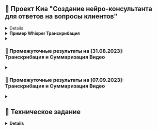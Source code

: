 ## 💠 Проект Киа "Создание нейро-консультанта для ответов на вопросы клиентов"

<details><h2><strong>💾 Ссылки на материалы</h2></summary><p>
<li><strong><a href="https://colab.research.google.com/drive/1E-zR2zCRih5XkmhqL592cmijf1jWv-6S?usp=sharing">Whisper Транскрибация [Google Colab Notebook]</a></strong></li>
<li><strong><a href="https://drive.google.com/file/d/1FIt8qR5-ZGaVwmUwRKSqgbfhz6h-aIDf/view?usp=sharing">🌐Ссылка на архив с обработанными видео-файлами [Google Drive]</a></strong></li>
</p></details>
    
<details><summary>Пример Whisper Транскрибация</summary><p>
<li><strong><a href="https://colab.research.google.com/drive/1E-zR2zCRih5XkmhqL592cmijf1jWv-6S?usp=sharing">Google Colab Notebook</a></strong></li><br>
<img src="https://github.com/terrainternship/KIA-GPT/assets/99917230/b89d1c06-6006-4fc8-a6bf-a51350207f66" alt="image" />
</p></details>


<details><summary><h3>📆 Промежуточные результаты на [31.08.2023]: Транскрибация и Суммаризация Видео</h3></summary><p>
<li>1. Найдено <b>390 видео по Киа</b>, из которых выделялись аудио-дорожки</li>
<li>2. Проведен сравнительный анализ методов транскрибации аудио (преобразование в текстовый формат): <b>Субтитры с Youtube, Тиньков, Whisper (LARGE vs LARGE_v2)</b></li>
<li>3. Выполнена <b>транскрибация</b> для 390 аудио файлов</li>
<li>4. Проведен экспресс-анализ методов суммаризации ("конденсация текста"): <b>chatGPT, Hugging Face Transformers, модели Сбера (ruBERT и online API)</b></li>
<li>5. Выполнена <b>суммаризация всех полученных текстов</b> с представлением нескольких вариантов в формате JSON через <b>online API модель Сбера</b> (с выделением варианта <b>Best</b>)</li><br>
</p></details>


<details><summary><h3>📆 Промежуточные результаты на [07.09.2023]: Транскрибация и Суммаризация Видео</h3></summary><p>
<li>1. Окончательная транскрибация всех найденных видео компании Киа</li>
<li>2. Создание Базы Знаний в виде файла Markdown с добавлением ссылок на изображение и транскрибированного текста (11 видео из заданного списка). Из 86 ссылок в ТЗ запрещены к парсингу 16 ссылок, а 8 - несуществующие!</li>
<li>3. Создание пилотного Телеграм-Бота для обработки pdf-файлов с возможностью суммаризации</li>
</p></details>

<details><summary><h2>🪬 Техническое задание</h2></summary><p>
<h3>🌐 Источники:</h3>
<li><b><a href="https://docs.google.com/spreadsheets/d/1UDwTDX41NHL626aZpLGO4yvYDvX4P_wfL20kv6ekbD8/edit?usp=sharing">Диалоги оператор + клиент</a></b></li>
<li><b><a href="https://docs.google.com/spreadsheets/d/1btiLDeliT87fFw4yI4aFMEthwL0GtUFMKAgGDW6ryOk/edit?usp=sharing">Список страниц</a></b></li>
<h3>💎 Цель проекта:</h3> 
<b>👁‍🗨 Создать нейро-консультанта, отвечающего на вопросы клиентов организации по продуктам и услугам компании.</b>
<h3>🗒 Основные задачи:</h3>
<h4>1. Подготовка базы знаний:</h4>
<li>Сбор базы знаний (на основе представленных заказчиком ссылок и документов)</li>
<li>оптимизация структуры базы знаний</li>
<li>разделение базы знаний на логические блоки</li>
‌<h4>2. Составление алгоритма с дообучением ChatGPT. Проработка механизма ведения диалога</h4>
<h4>3. Тестирование алгоритма:</h4>
<li>создание пула вопросов для тестирования</li>
<li>тестирование алгоритма</li>
<li>корректировка базы знаний и алгоритма</li>
<h4>4. Внедрение и тестирование:</h4>
<li>Интеграция нейро-консультанта по согласованию с заказчиком</li>
<li>Проведение тестирования и отладки системы</li>
<h3>🔰 Ожидаемые результаты:</h3>
<li><b>🤖 Нейро-консультант, отвечающий на вопросы клиентов компании по продуктам и услугам.</b></li>
<li>‌<b>📆 Сроки проекта: 3 месяца</b></li>
</p></details>


<details>
### 📡 Запуск

1. Установка зависимости:
   ```bash
   pip install -r requirements.txt

2. Для обучения:
   ```bash
   python3 algorithm/chatgpt_training.py
</details>
